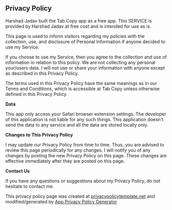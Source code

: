 ## Privacy Policy

Harshad Jadav built the Tab Copy app as a free app. This SERVICE is provided by Harshad Jadav at free cost and is intended for use as is.

This page is used to inform visitors regarding my policies with the collection, use, and disclosure of Personal Information if anyone decided to use my Service.

If you choose to use my Service, then you agree to the collection and use of information in relation to this policy. We are not collecting any personal your/users data. I will not use or share your information with anyone except as described in this Privacy Policy.

The terms used in this Privacy Policy have the same meanings as in our Terms and Conditions, which is accessible at Tab Copy unless otherwise defined in this Privacy Policy.


**Data**

This app only access your Safari browser extension settings. The developer of this application is not liable for any such things.
This application doesn't send the data to any service and all the data are stored locally only.

**Changes to This Privacy Policy**

I may update our Privacy Policy from time to time. Thus, you are advised to review this page periodically for any changes. I will notify you of any changes by posting the new Privacy Policy on this page. These changes are effective immediately after they are posted on this page.

**Contact Us**

If you have any questions or suggestions about my Privacy Policy, do not hesitate to contact me.

This privacy policy page was created at [privacypolicytemplate.net](https://privacypolicytemplate.net) and modified/generated by [App Privacy Policy Generator](https://app-privacy-policy-generator.firebaseapp.com/)

